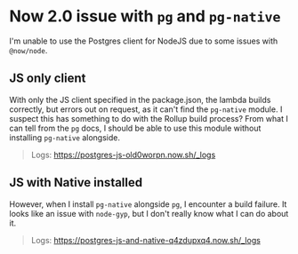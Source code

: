 # Now 2.0 issue with `pg` and `pg-native`

I'm unable to use the Postgres client for NodeJS due to some issues with `@now/node`.

## JS only client

With only the JS client specified in the package.json, the lambda builds
correctly, but errors out on request, as it can't find the `pg-native` module.
I suspect this has something to do with the Rollup build process? From what I
can tell from the `pg` docs, I should be able to use this module without
installing `pg-native` alongside.

> Logs: https://postgres-js-old0worpn.now.sh/_logs

## JS with Native installed

However, when I install `pg-native` alongside `pg`, I encounter a build failure.
It looks like an issue with `node-gyp`, but I don't really know what I can do
about it.

> Logs: https://postgres-js-and-native-q4zdupxq4.now.sh/_logs
